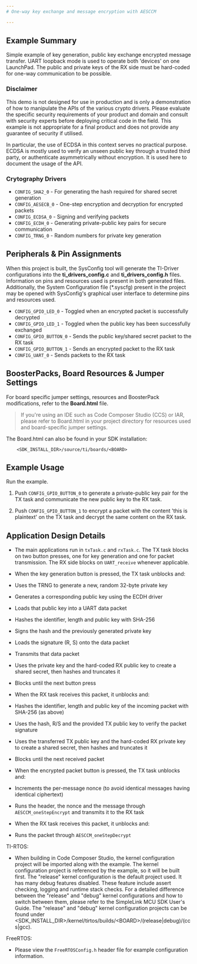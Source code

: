 ```yaml
---
# One-way key exchange and message encryption with AESCCM

---
```


## Example Summary

Simple example of key generation, public key exchange encrypted message transfer.
UART loopback mode is used to operate both 'devices' on one LaunchPad. The public
and private keys of the RX side must be hard-coded for one-way communication to
be possible.

### Disclaimer

This demo is not designed for use in production and is only a demonstration of
how to manipulate the APIs of the various crypto drivers. Please evaluate the
specific security requirements of your product and domain and consult with security
experts before deploying critical code in the field. This example is not appropriate
for a final product and does not provide any guarantee of security if utilised.

In particular, the use of ECDSA in this context serves no practical purpose.
ECDSA is mostly used to verify an unseen public key through a trusted third
party, or authenticate asymmetrically without encryption. It is used here
to document the usage of the API.

### Crytography Drivers

* `CONFIG_SHA2_0` - For generating the hash required for shared secret generation
* `CONFIG_AESECB_0` - One-step encryption and decryption for encrypted packets
* `CONFIG_ECDSA_0` - Signing and verifying packets
* `CONFIG_ECDH_0` - Generating private-public key pairs for secure communication
* `CONFIG_TRNG_0` - Random numbers for private key generation

## Peripherals & Pin Assignments

When this project is built, the SysConfig tool will generate the TI-Driver
configurations into the __ti_drivers_config.c__ and __ti_drivers_config.h__
files. Information on pins and resources used is present in both generated
files. Additionally, the System Configuration file (\*.syscfg) present in the
project may be opened with SysConfig's graphical user interface to determine
pins and resources used.

* `CONFIG_GPIO_LED_0` - Toggled when an encrypted packet is successfully decrypted
* `CONFIG_GPIO_LED_1` - Toggled when the public key has been successfully exchanged
* `CONFIG_GPIO_BUTTON_0` - Sends the public key/shared secret packet to the RX task
* `CONFIG_GPIO_BUTTON_1` - Sends an encrypted packet to the RX task
* `CONFIG_UART_0` - Sends packets to the RX task

## BoosterPacks, Board Resources & Jumper Settings

For board specific jumper settings, resources and BoosterPack modifications,
refer to the __Board.html__ file.

> If you're using an IDE such as Code Composer Studio (CCS) or IAR, please
refer to Board.html in your project directory for resources used and
board-specific jumper settings.

The Board.html can also be found in your SDK installation:

        <SDK_INSTALL_DIR>/source/ti/boards/<BOARD>

## Example Usage

Run the example.

1. Push `CONFIG_GPIO_BUTTON_0` to generate a private-public key pair for the TX
task and communicate the new public key to the RX task.

2. Push `CONFIG_GPIO_BUTTON_1` to encrypt a packet with the content
'this is plaintext' on the TX task and decrypt the same content on the RX task.

## Application Design Details

* The main applications run in `txTask.c` and `rxTask.c`. The TX task blocks on two button presses, one for key generation and one for packet transmission. The RX side blocks on `UART_receive` whenever applicable.

* When the key generation button is pressed, the TX task unblocks and:
 * Uses the TRNG to generate a new, random 32-byte private key
 * Generates a corresponding public key using the ECDH driver
 * Loads that public key into a UART data packet
 * Hashes the identifier, length and public key with SHA-256
 * Signs the hash and the previously generated private key
 * Loads the signature (R, S) onto the data packet
 * Transmits that data packet
 * Uses the private key and the hard-coded RX public key to create a shared secret, then hashes and truncates it
 * Blocks until the next button press
* When the RX task receives this packet, it unblocks and:
 * Hashes the identifier, length and public key of the incoming packet with SHA-256 (as above)
 * Uses the hash, R/S and the provided TX public key to verify the packet signature
 * Uses the transferred TX public key and the hard-coded RX private key to create a shared secret, then hashes and truncates it
 * Blocks until the next received packet
* When the encrypted packet button is pressed, the TX task unblocks and:
 * Increments the per-message nonce (to avoid identical messages having identical ciphertext)
 * Runs the header, the nonce and the message through `AESCCM_oneStepEncrypt` and transmits it to the RX task
* When the RX task receives this packet, it unblocks and:
 * Runs the packet through `AESCCM_oneStepDecrypt`

TI-RTOS:

* When building in Code Composer Studio, the kernel configuration project will
be imported along with the example. The kernel configuration project is
referenced by the example, so it will be built first. The "release" kernel
configuration is the default project used. It has many debug features disabled.
These feature include assert checking, logging and runtime stack checks. For a
detailed difference between the "release" and "debug" kernel configurations and
how to switch between them, please refer to the SimpleLink MCU SDK User's
Guide. The "release" and "debug" kernel configuration projects can be found
under &lt;SDK_INSTALL_DIR&gt;/kernel/tirtos/builds/&lt;BOARD&gt;/(release|debug)/(ccs|gcc).

FreeRTOS:

* Please view the `FreeRTOSConfig.h` header file for example configuration
information.
